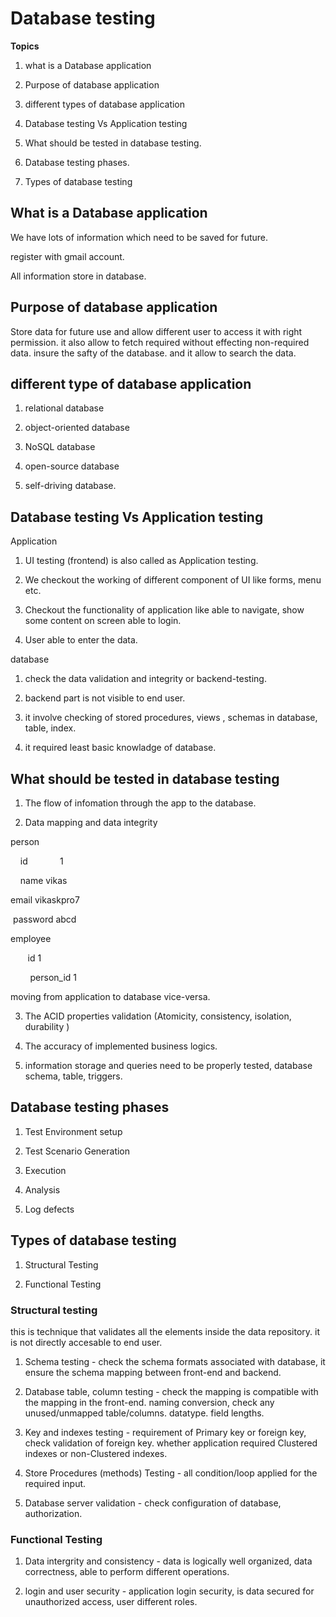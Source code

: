 # Database testing

**Topics**

1. what is a Database application 

2. Purpose of database application

3. different types of database application

4. Database testing Vs Application testing

5. What should be tested in database testing.

6. Database testing phases.

7. Types of database testing





## What is a Database application

We have lots of information which need to be saved for future.

register with gmail account.

All information store in database.



## Purpose of database application

Store data for future use and allow different user to access it with right permission. it also allow to fetch required without effecting non-required data. insure the safty of the database. and it allow to search the data.



## different type of database application

1. relational database

2. object-oriented database

3. NoSQL database

4. open-source database

5. self-driving database.



## Database testing Vs Application testing

Application 

1. UI testing (frontend) is also called as Application testing.

2. We checkout the working of different component of UI like forms, menu etc.

3. Checkout the functionality of application like able to navigate, show some content on screen able to login.

4. User able to enter the data.



database

1. check the data validation and integrity or backend-testing.

2. backend part is not visible to end user.

3. it involve checking of stored procedures, views , schemas in database, table, index.

4. it required least basic knowladge of database.



## What should be tested in database testing

1. The flow of infomation through the app to the database.

2. Data mapping and data integrity



person 

    id                  1

    name      vikas  

   email    vikaskpro7

  password   abcd

  

employee

       id    1

        person_id 1    



moving from application to database vice-versa.



3. The ACID properties validation (Atomicity, consistency, isolation, durability )

4. The accuracy of implemented business logics.

5. information storage and queries need to be properly tested, database schema, table, triggers.





## Database testing phases

1. Test Environment setup

2. Test Scenario Generation

3. Execution

4. Analysis

5. Log defects 



## Types of database testing

1. Structural Testing

2. Functional Testing



### Structural testing

this is technique that validates all the elements inside the data repository. it is not directly accesable to end user.

1. Schema testing - check the schema formats associated with database, it ensure the schema mapping between front-end and backend.

2. Database table, column testing - check the mapping is compatible with the mapping in the front-end. naming conversion, check any unused/unmapped table/columns. datatype. field lengths.

3. Key and indexes testing - requirement of Primary key or foreign key,  check validation of foreign key. whether application required Clustered indexes or non-Clustered indexes.

4. Store Procedures (methods) Testing - all condition/loop applied for the required input.

5. Database server validation - check configuration of database, authorization.



### Functional Testing

1. Data intergrity and consistency - data is logically well organized, data correctness, able to perform different operations.

2. login and user security - application login security, is data secured for unauthorized access, user different roles.
   
   


